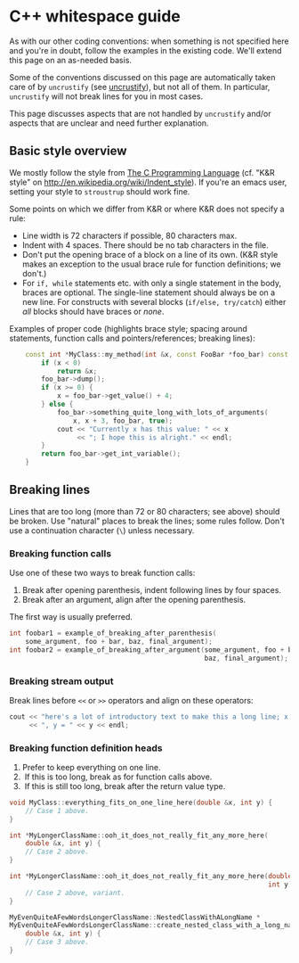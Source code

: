 # C++ whitespace guide 

As with our other coding conventions: when something is not specified
here and you're in doubt, follow the examples in the existing code.
We'll extend this page on an as-needed basis.

Some of the conventions discussed on this page are automatically taken
care of by `uncrustify`
(see [uncrustify](uncrustify.md)), but not all of them. In particular,
`uncrustify` will not break lines for you in most cases.

This page discusses aspects that are not handled by `uncrustify`
and/or aspects that are unclear and need further explanation.

## Basic style overview

We mostly follow the style from [The C Programming
Language](http://en.wikipedia.org/wiki/The_C_Programming_Language_%28book%29 "wikilink")
(cf. "K&R style" on <http://en.wikipedia.org/wiki/Indent_style>). If
you're an emacs user, setting your style to `stroustrup` should work
fine.

Some points on which we differ from K&R or where K&R does not specify a
rule:

 -   Line width is 72 characters if possible, 80 characters max.
 -   Indent with 4 spaces. There should be no tab characters in the
     file.
 -   Don't put the opening brace of a block on a line of its own.
     (K&R style makes an exception to the usual brace rule for
     function definitions; we don't.)
 -   For `if, while` statements etc. with only a single statement in the body,
     braces are optional. The single-line statement should always be on a new
     line. For constructs with several blocks (`if/else, try/catch`)
     either *all* blocks should have braces or *none*.

Examples of proper code (highlights brace style; spacing around
statements, function calls and pointers/references; breaking lines):

``` C++
    const int *MyClass::my_method(int &x, const FooBar *foo_bar) const {
        if (x < 0)
            return &x;
        foo_bar->dump();
        if (x >= 0) {
            x = foo_bar->get_value() + 4;
        } else {
            foo_bar->something_quite_long_with_lots_of_arguments(
                x, x + 3, foo_bar, true);
            cout << "Currently x has this value: " << x
                 << "; I hope this is alright." << endl;
        }
        return foo_bar->get_int_variable();
    }
```

## Breaking lines 

Lines that are too long (more than 72 or 80 characters; see above)
should be broken. Use "natural" places to break the lines; some rules
follow. Don't use a continuation character (`\`) unless necessary.

### Breaking function calls

Use one of these two ways to break function calls:

1. Break after opening parenthesis, indent following lines by four spaces.
2. Break after an argument, align after the opening parenthesis.

The first way is usually preferred.

```c++
int foobar1 = example_of_breaking_after_parenthesis(
    some_argument, foo + bar, baz, final_argument);
int foobar2 = example_of_breaking_after_argument(some_argument, foo + bar,
                                                 baz, final_argument);
```

### Breaking stream output

Break lines before `<<` or `>>` operators and align on these operators:

```c++
cout << "here's a lot of introductory text to make this a long line; x = " << x
     << ", y = " << y << endl;
```

### Breaking function definition heads

1. Prefer to keep everything on one line.
2.  If this is too long, break as for function calls above.
3.  If this is still too long, break after the return value type.

```c++
void MyClass::everything_fits_on_one_line_here(double &x, int y) {
    // Case 1 above.
}

int *MyLongerClassName::ooh_it_does_not_really_fit_any_more_here(
    double &x, int y) {
    // Case 2 above.
}

int *MyLongerClassName::ooh_it_does_not_really_fit_any_more_here(double &x,
                                                                 int y) {
    // Case 2 above, variant.
}

MyEvenQuiteAFewWordsLongerClassName::NestedClassWithALongName *
MyEvenQuiteAFewWordsLongerClassName::create_nested_class_with_a_long_name_instance(
    double &x, int y) {
    // Case 3 above.
}
```
